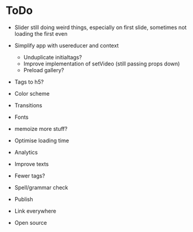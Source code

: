 # ToDo

- Slider still doing weird things, especially on first slide, sometimes not loading the first even
- Simplify app with usereducer and context
  - Unduplicate initialtags?
  - Improve implementation of setVideo (still passing props down)
  - Preload gallery?
- Tags to h5?
- Color scheme
- Transitions
- Fonts
- memoize more stuff?
- Optimise loading time
- Analytics
- Improve texts
- Fewer tags?
- Spell/grammar check

- Publish
- Link everywhere
- Open source
